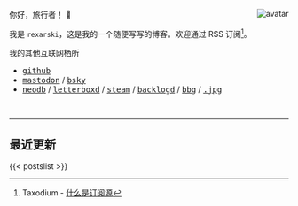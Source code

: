 你好，旅行者！ 👋 <img class="avatar" align="right" alt="avatar" src="images/rexarski.jpg" />

我是 `rexarski`，这是我的一个随便写写的博客。欢迎通过 RSS 订阅[^1]。

[^1]: Taxodium - [什么是订阅源](https://taxodium.ink/about-feeds.html)

我的其他互联网栖所

- <kbd>[github](https://github.com/rexarski)</kbd>
- <kbd>[mastodon](https://mastodon.social/@rexarski)</kbd> / <kbd>[bsky](https://bsky.app/profile/rqiu.bsky.social)</kbd>
- <kbd>[neodb](https://neodb.social/users/rexarski/)</kbd> / <kbd>[letterboxd](https://letterboxd.com/rexarski/)</kbd> / <kbd>[steam](https://steamcommunity.com/id/bob606bob/)</kbd> / <kbd>[backlogd](https://backloggd.com/u/rexarski/)</kbd> / <kbd>[bbg](https://boardgamegeek.com/user/rexarski)</kbd> / <kbd>[.jpg](https://www.instagram.com/howaboutqiu)</kbd>
<!-- - <kbd>[异常](https://outlier.rexarski.com/)</kbd> -->

<br>

***

## **最近更新**

<!-- Shows 7 most recent posts -->
{{< postslist >}}
